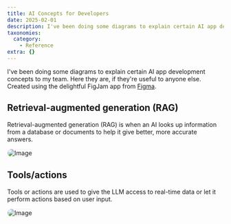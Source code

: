 ```yaml
---
title: AI Concepts for Developers
date: 2025-02-01
description: I've been doing some diagrams to explain certain AI app development concepts to my team. Here they are, if they're useful to anyone else. Created...
taxonomies:
  category:
    - Reference
extra: {}
---
```



I've been doing some diagrams to explain certain AI app development concepts to my team. Here they are, if they're useful to anyone else. Created using the delightful FigJam app from [Figma](https://figma.com).

## Retrieval-augmented generation (RAG)
Retrieval-augmented generation (RAG) is when an AI looks up information from a database or documents to help it give better, more accurate answers.

<img src="https://mirri.link/Yf9di0J" alt="Image" />

## Tools/actions
Tools or actions are used to give the LLM access to real-time data or let it perform actions based on user input.

<img src="https://mirri.link/AeuoPv6" alt="Image" />

<style>img { border: 1px solid #eee; border-radius: 0.75rem; }</style>



<style>a[href="#internal-link"] { color: #9b9b9b; text-decoration: none !important; }</style>